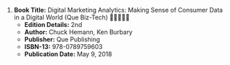 1. **Book Title:** Digital Marketing Analytics: Making Sense of Consumer Data in a Digital World (Que Biz-Tech) 🚨🚨🚨🚨🚨
   - **Edition Details:** 2nd
   - **Author:** Chuck Hemann, Ken Burbary
   - **Publisher:** Que Publishing
   - **ISBN-13:** 978-0789759603
   - **Publication Date:** May 9, 2018
